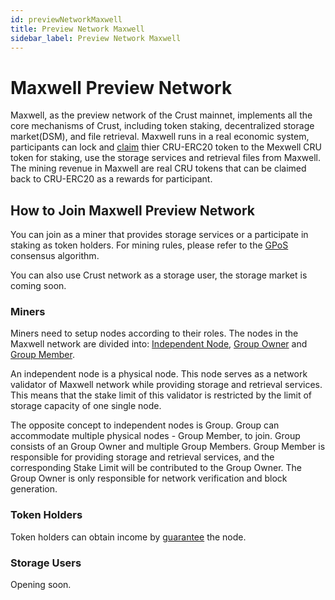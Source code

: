```yaml
---
id: previewNetworkMaxwell
title: Preview Network Maxwell
sidebar_label: Preview Network Maxwell
---
```


# Maxwell Preview Network

Maxwell, as the preview network of the Crust mainnet, implements all the core mechanisms of Crust, including token staking, decentralized storage market(DSM), and file retrieval. Maxwell runs in a real economic system, participants can lock and [claim](claims.md) thier CRU-ERC20 token to the Mexwell CRU token for staking, use the storage services and retrieval files from Maxwell. The mining revenue in Maxwell are real CRU tokens that can be claimed back to CRU-ERC20 as a rewards for participant.

## How to Join Maxwell Preview Network

You can join as a miner that provides storage services or a participate in staking as token holders. For mining rules, please refer to the [GPoS](GPoS.md) consensus algorithm. 

You can also use Crust network as a storage user, the storage market is coming soon.


### Miners

Miners need to setup nodes according to their roles. The nodes in the Maxwell network are divided into: [Independent Node](isolationNode.md), [Group Owner](ownerNode.md) and [Group Member](memberNode.md).

An independent node is a physical node. This node serves as a network validator of Maxwell network while providing storage and retrieval services. This means that the stake limit of this validator is restricted by the limit of storage capacity of one single node.

The opposite concept to independent nodes is Group. Group can accommodate multiple physical nodes - Group Member, to join. Group consists of an Group Owner and multiple Group Members. Group Member is responsible for providing storage and retrieval services, and the corresponding Stake Limit will be contributed to the Group Owner. The Group Owner is only responsible for network verification and block generation.


### Token Holders

Token holders can obtain income by [guarantee](guarantor-guidance.md) the node.

### Storage Users

Opening soon.

